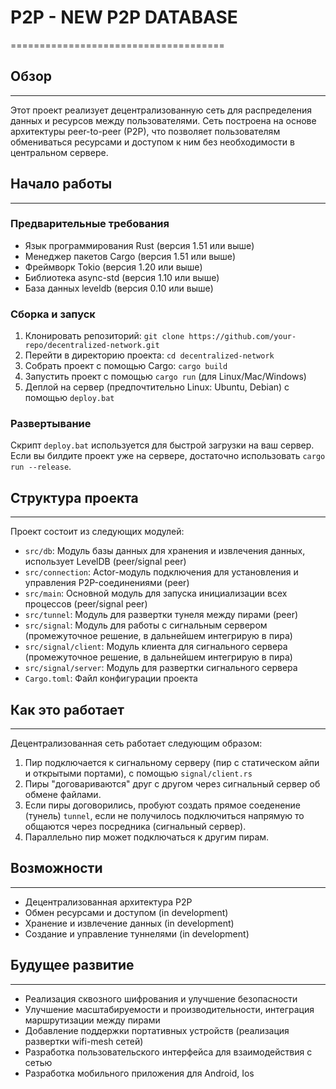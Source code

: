 # P2P - NEW P2P DATABASE
=====================================

## Обзор
------------

Этот проект реализует децентрализованную сеть для распределения данных и ресурсов между пользователями. Сеть построена на основе архитектуры peer-to-peer (P2P), что позволяет пользователям обмениваться ресурсами и доступом к ним без необходимости в центральном сервере.

## Начало работы
---------------

### Предварительные требования

* Язык программирования Rust (версия 1.51 или выше)
* Менеджер пакетов Cargo (версия 1.51 или выше)
* Фреймворк Tokio (версия 1.20 или выше)
* Библиотека async-std (версия 1.10 или выше)
* База данных leveldb (версия 0.10 или выше)

### Сборка и запуск

1. Клонировать репозиторий: `git clone https://github.com/your-repo/decentralized-network.git`
2. Перейти в директорию проекта: `cd decentralized-network`
3. Собрать проект с помощью Cargo: `cargo build`
4. Запустить проект с помощью  `cargo run` (для Linux/Mac/Windows)
5. Деплой на сервер (предпочтительно Linux: Ubuntu, Debian) с помощью `deploy.bat`

### Развертывание

Скрипт `deploy.bat` используется для быстрой загрузки на ваш сервер.
Если вы билдите проект уже на сервере, достаточно использовать `cargo run --release`.

## Структура проекта
-------------------

Проект состоит из следующих модулей:

* `src/db`: Модуль базы данных для хранения и извлечения данных, использует LevelDB (peer/signal peer)
* `src/connection`: Actor-модуль подключения для установления и управления P2P-соединениями (peer)
* `src/main`: Основной модуль для запуска инициализации всех процессов (peer/signal peer)
* `src/tunnel`: Модуль для развертки тунеля между пирами (peer)
* `src/signal`: Модуль для работы с сигнальным сервером (промежуточное решение, в дальнейшем интегрирую в пира)
* `src/signal/client`: Модуль клиента для сигнального сервера (промежуточное решение, в дальнейшем интегрирую в пира)
* `src/signal/server`: Модуль для развертки сигнального сервера
* `Cargo.toml`: Файл конфигурации проекта

## Как это работает
----------------

Децентрализованная сеть работает следующим образом:

1. Пир подключается к сигнальному серверу (пир с статическом айпи и открытыми портами), с помощью `signal/client.rs`
2. Пиры "договариваются" друг с другом через сигнальный сервер об обмене файлами.
3. Если пиры договорились, пробуют создать прямое соеденение (тунель) `tunnel`, если не получилось подключиться напрямую то общаются через посредника (сигнальный сервер).
4. Параллельно пир может подключаться к другим пирам.

## Возможности
------------

* Децентрализованная архитектура P2P
* Обмен ресурсами и доступом (in development)
* Хранение и извлечение данных (in development)
* Создание и управление туннелями (in development)

## Будущее развитие
--------------------

* Реализация сквозного шифрования и улучшение безопасности
* Улучшение масштабируемости и производительности, интеграция маршрутизации между пирами
* Добавление поддержки портативных устройств (реализация развертки wifi-mesh сетей)
* Разработка пользовательского интерфейса для взаимодействия с сетью
* Разработка мобильного приложения для Android, Ios